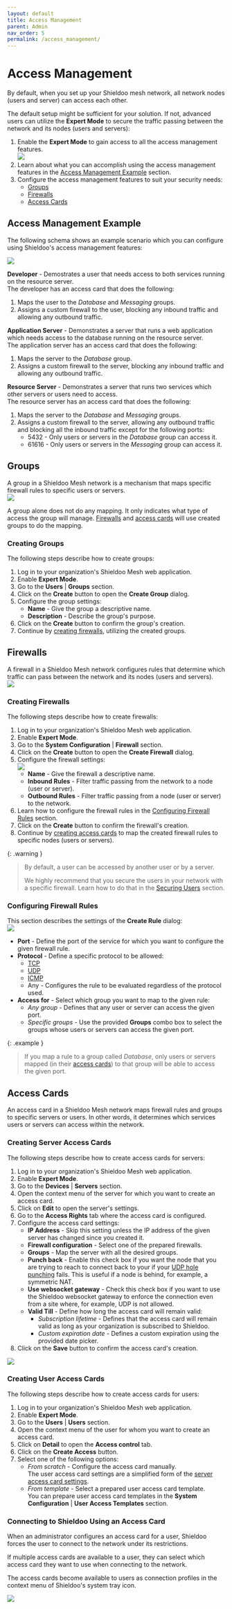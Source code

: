 ```yaml
---
layout: default
title: Access Management
parent: Admin
nav_order: 5
permalink: /access_management/
---
```


# Access Management
By default, when you set up your Shieldoo mesh network, all network nodes (users and server) can access each other.  

The default setup might be sufficient for your solution. If not, advanced users can utilize the __Expert Mode__ to secure the traffic passing between the network and its nodes (users and servers):  
1. Enable the __Expert Mode__ to gain access to all the access management features.  
![](../../images/ExpertMode.gif)
1. Learn about what you can accomplish using the access management features in the [Access Management Example](/access_management/#access-management-example) section.
2. Configure the access management features to suit your security needs: 
   - [Groups](/access_management/#groups)
   - [Firewalls](/access_management/#firewalls)
   - [Access Cards](/access_management/#access-cards)

## Access Management Example
The following schema shows an example scenario which you can configure using Shieldoo's access management features:  

![](../../images/AccessManagement01.svg)

__Developer__ - Demostrates a user that needs access to both services running on the resource server.  
The developer has an access card that does the following:
  1. Maps the user to the _Database_ and _Messaging_ groups.
  2. Assigns a custom firewall to the user, blocking any inbound traffic and allowing any outbound traffic.  

__Application Server__ - Demonstrates a server that runs a web application which needs access to the database running on the resource server.  
The application server has an access card that does the following:
  1. Maps the server to the _Database_ group.
  2. Assigns a custom firewall to the server, blocking any inbound traffic and allowing any outbound traffic.  

__Resource Server__ - Demonstrates a server that runs two services which other servers or users need to access.  
The resource server has an access card that does the following:
  1. Maps the server to the _Database_ and _Messaging_ groups.
  2. Assigns a custom firewall to the server, allowing any outbound traffic and blocking all the inbound traffic except for the following ports:
     - 5432 - Only users or servers in the _Database_ group can access it.
     - 61616 - Only users or servers in the _Messaging_ group can access it.


## Groups
A group in a Shieldoo Mesh network is a mechanism that maps specific firewall rules to specific users or servers.  
![](../../images/AccessManagement02.png)

A group alone does not do any mapping. It only indicates what type of access the group will manage. [Firewalls](/access_management/#firewalls) and [access cards](/access_management/#access-cards) will use created groups to do the mapping.

### Creating Groups
The following steps describe how to create groups:
1. Log in to your organization's Shieldoo Mesh web application.
2. Enable __Expert Mode__.
3. Go to the __Users__ \| __Groups__ section.
4. Click on the __Create__ button to open the __Create Group__ dialog.
5. Configure the group settings:
    - __Name__ - Give the group a descriptive name.
    - __Description__ - Describe the group's purpose.
6. Click on the __Create__ button to confirm the group's creation.
7. Continue by [creating firewalls](/access_management/#firewalls), utilizing the created groups.

## Firewalls
A firewall in a Shieldoo Mesh network configures rules that determine which traffic can pass between the network and its nodes (users and servers).  
![](../../images/AccessManagement03.png)

### Creating Firewalls
The following steps describe how to create firewalls:
1. Log in to your organization's Shieldoo Mesh web application.
2. Enable __Expert Mode__.
3. Go to the __System Configuration__ \| __Firewall__ section.
4. Click on the __Create__ button to open the __Create Firewall__ dialog.
5. Configure the firewall settings:  
![](../../images/AccessManagement04.png)
    - __Name__ - Give the firewall a descriptive name.
    - __Inbound Rules__ - Filter traffic passing from the network to a node (user or server).  
    - __Outbound Rules__ - Filter traffic passing from a node (user or server) to the network. 
1. Learn how to configure the firewall rules in the [Configuring Firewall Rules](/access_management/#configuring-firewall-rules) section.
2. Click on the __Create__ button to confirm the firewall's creation.
3. Continue by [creating access cards](/access_management/#access-cards) to map the created firewall rules to specific nodes (users or servers).

{: .warning }
> By default, a user can be accessed by another user or by a server.
> 
> We highly recommend that you secure the users in your network with a specific firewall. Learn how to do that in the [Securing Users](/users/#securing-users) section.

### Configuring Firewall Rules
This section describes the settings of the __Create Rule__ dialog:  
![](../../images/AccessManagement05.png)
- __Port__ - Define the port of the service for which you want to configure the given firewall rule.
- __Protocol__ - Define a specific protocol to be allowed:
  - [TCP](https://en.wikipedia.org/wiki/Transmission_Control_Protocol)
  - [UDP](https://en.wikipedia.org/wiki/User_Datagram_Protocol)
  - [ICMP](https://en.wikipedia.org/wiki/Internet_Control_Message_Protocol)
  - Any - Configures the rule to be evaluated regardless of the protocol used.
- __Access for__ - Select which group you want to map to the given rule:
  - _Any group_ - Defines that any user or server can access the given port.
  - _Specific groups_ - Use the provided __Groups__ combo box to select the groups whose users or servers can access the given port.

{: .example }
> If you map a rule to a group called _Database_, only users or servers mapped (in their [access cards](/access_management/#access-cards)) to that group will be able to access the given port.

## Access Cards
An access card in a Shieldoo Mesh network maps firewall rules and groups to specific servers or users. In other words, it determines which services users or servers can access within the network.

### Creating Server Access Cards
The following steps describe how to create access cards for servers:
1. Log in to your organization's Shieldoo Mesh web application.
2. Enable __Expert Mode__.
3. Go to the __Devices__ \| __Servers__ section.
4. Open the context menu of the server for which you want to create an access card.
5. Click on __Edit__ to open the server's settings.
6. Go to the __Access Rights__ tab where the access card is configured.
7. Configure the access card settings:  
   - __IP Address__ - Skip this setting unless the IP address of the given server has changed since you created it.
   - __Firewall configuration__ - Select one of the prepared firewalls.
   - __Groups__ - Map the server with all the desired groups.
   - __Punch back__ - Enable this check box if you want the node that you are trying to reach to connect back to your if your [UDP hole punching](https://en.wikipedia.org/wiki/UDP_hole_punching) fails. This is useful if a node is behind, for example, a symmetric NAT.
   - __Use websocket gateway__ - Check this check box if you want to use the Shieldoo websocket gateway to enforce the connection even from a site where, for example, UDP is not allowed.
   - __Valid Till__ - Define how long the access card will remain valid:
     - _Subscription lifetime_ - Defines that the access card will remain valid as long as your organization is subscribed to Shieldoo.
     - _Custom expiration date_ - Defines a custom expiration using the provided date picker.
8. Click on the __Save__ button to confirm the access card's creation.

![](../../images/AccessManagement06.png)

### Creating User Access Cards
The following steps describe how to create access cards for users:
1. Log in to your organization's Shieldoo Mesh web application.
2. Enable __Expert Mode__.
3. Go to the __Users__ \| __Users__ section.
4. Open the context menu of the user for whom you want to create an access card.
5. Click on __Detail__ to open the __Access control__ tab.
6. Click on the __Create Access__ button.
7. Select one of the following options:  
    - _From scratch_ - Configure the access card manually.  
    The user access card settings are a simplified form of the [server access card settings](/access_management/#creating-server-access-cards).
    - _From template_ - Select a prepared user access card template.  
    You can prepare user access card templates in the __System Configuration__ \| __User Access Templates__ section.

### Connecting to Shieldoo Using an Access Card
When an administrator configures an access card for a user, Shieldoo forces the user to connect to the network under its restrictions.

If multiple access cards are available to a user, they can select which access card they want to use when connecting to the network.

The access cards become available to users as connection profiles in the context menu of Shieldoo's system tray icon.

![](../../images/AccessManagement07.png)